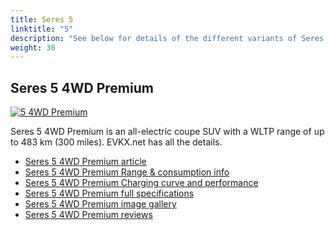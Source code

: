 ```yaml
---
title: Seres 5
linktitle: "5"
description: "See below for details of the different variants of Seres 5"
weight: 30
---
```

## Seres 5 4WD Premium

<a href="/models/seres/5/5_4wd_premium/"><img src="https://media.evkx.net/multimedia/models/seres/5/5_4wd_premium/main_1_st.jpg" class="img-fluid" alt="5 4WD Premium" ></a>

Seres 5 4WD Premium is an all-electric coupe SUV with a WLTP range of up to 483 km (300 miles). EVKX.net has all the details. 

- [Seres 5 4WD Premium article](/models/seres/5/5_4wd_premium/)
- [Seres 5 4WD Premium Range & consumption info](/models/seres/5/5_4wd_premium/rangeandconsumption)
- [Seres 5 4WD Premium Charging curve and performance](/models/seres/5/5_4wd_premium/chargingcurve)
- [Seres 5 4WD Premium full specifications](/models/seres/5/5_4wd_premium/specifications)
- [Seres 5 4WD Premium image gallery](/models/seres/5/5_4wd_premium/gallery)
- [Seres 5 4WD Premium reviews](/models/seres/5/5_4wd_premium/reviews)


